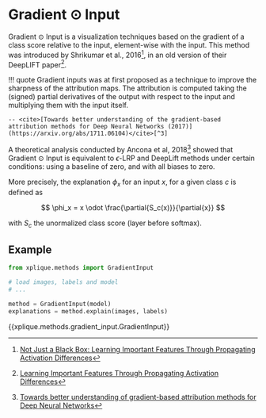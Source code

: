 # Gradient $\odot$ Input

Gradient $\odot$ Input is a visualization techniques based on the gradient of a class score relative to 
the input, element-wise with the input. This method was introduced by Shrikumar et al., 2016[^1], in
an old version of their DeepLIFT paper[^2].

!!! quote
    Gradient inputs was at first proposed as a technique to improve the sharpness of the attribution maps.
    The attribution is computed taking the (signed) partial derivatives of the output with respect to 
    the input and multiplying them with the input itself.
    
    -- <cite>[Towards better understanding of the gradient-based attribution methods for Deep Neural Networks (2017)](https://arxiv.org/abs/1711.06104)</cite>[^3]

A theoretical analysis conducted by Ancona et al, 2018[^3] showed that Gradient $\odot$ Input is 
equivalent to $\epsilon$-LRP and DeepLift methods under certain conditions: using a baseline of zero, and with
all biases to zero.

More precisely, the explanation $\phi_x$ for an input $x$, for a given class $c$ is defined as

$$ \phi_x = x \odot \frac{\partial{S_c(x)}}{\partial{x}} $$

with $S_c$ the unormalized class score (layer before softmax).

## Example

```python
from xplique.methods import GradientInput

# load images, labels and model
# ...

method = GradientInput(model)
explanations = method.explain(images, labels)
```

{{xplique.methods.gradient_input.GradientInput}}

[^1]: [Not Just a Black Box: Learning Important Features Through Propagating Activation Differences](https://arxiv.org/abs/1605.01713)
[^2]: [Learning Important Features Through Propagating Activation Differences](https://arxiv.org/abs/1704.02685)
[^3]: [Towards better understanding of gradient-based attribution methods for Deep Neural Networks](https://arxiv.org/abs/1711.06104)